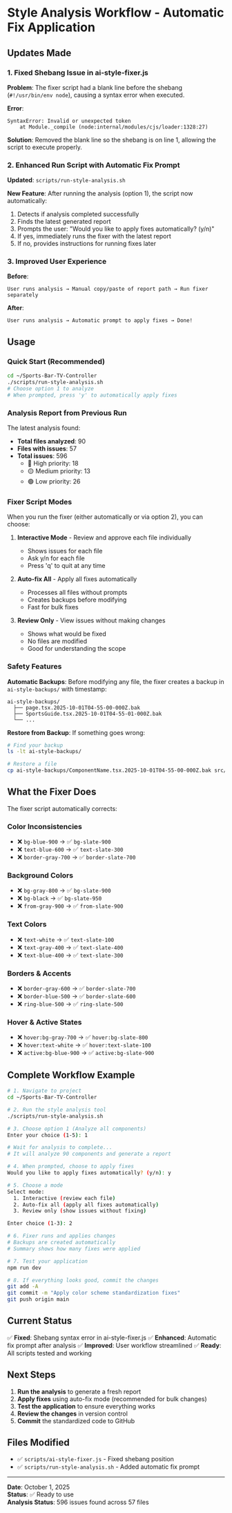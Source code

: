 
# Style Analysis Workflow - Automatic Fix Application

## Updates Made

### 1. Fixed Shebang Issue in ai-style-fixer.js
**Problem**: The fixer script had a blank line before the shebang (`#!/usr/bin/env node`), causing a syntax error when executed.

**Error**:
```
SyntaxError: Invalid or unexpected token
    at Module._compile (node:internal/modules/cjs/loader:1328:27)
```

**Solution**: Removed the blank line so the shebang is on line 1, allowing the script to execute properly.

### 2. Enhanced Run Script with Automatic Fix Prompt
**Updated**: `scripts/run-style-analysis.sh`

**New Feature**: After running the analysis (option 1), the script now automatically:
1. Detects if analysis completed successfully
2. Finds the latest generated report
3. Prompts the user: "Would you like to apply fixes automatically? (y/n)"
4. If yes, immediately runs the fixer with the latest report
5. If no, provides instructions for running fixes later

### 3. Improved User Experience

**Before**:
```
User runs analysis → Manual copy/paste of report path → Run fixer separately
```

**After**:
```
User runs analysis → Automatic prompt to apply fixes → Done!
```

## Usage

### Quick Start (Recommended)
```bash
cd ~/Sports-Bar-TV-Controller
./scripts/run-style-analysis.sh
# Choose option 1 to analyze
# When prompted, press 'y' to automatically apply fixes
```

### Analysis Report from Previous Run
The latest analysis found:
- **Total files analyzed**: 90
- **Files with issues**: 57
- **Total issues**: 596
  - 🔴 High priority: 18
  - 🟡 Medium priority: 13
  - 🟢 Low priority: 26

### Fixer Script Modes

When you run the fixer (either automatically or via option 2), you can choose:

1. **Interactive Mode** - Review and approve each file individually
   - Shows issues for each file
   - Ask y/n for each file
   - Press 'q' to quit at any time

2. **Auto-fix All** - Apply all fixes automatically
   - Processes all files without prompts
   - Creates backups before modifying
   - Fast for bulk fixes

3. **Review Only** - View issues without making changes
   - Shows what would be fixed
   - No files are modified
   - Good for understanding the scope

### Safety Features

**Automatic Backups**: Before modifying any file, the fixer creates a backup in `ai-style-backups/` with timestamp:
```
ai-style-backups/
  ├── page.tsx.2025-10-01T04-55-00-000Z.bak
  ├── SportsGuide.tsx.2025-10-01T04-55-01-000Z.bak
  └── ...
```

**Restore from Backup**: If something goes wrong:
```bash
# Find your backup
ls -lt ai-style-backups/

# Restore a file
cp ai-style-backups/ComponentName.tsx.2025-10-01T04-55-00-000Z.bak src/app/component/ComponentName.tsx
```

## What the Fixer Does

The fixer script automatically corrects:

### Color Inconsistencies
- ❌ `bg-blue-900` → ✅ `bg-slate-900`
- ❌ `text-blue-600` → ✅ `text-slate-300`
- ❌ `border-gray-700` → ✅ `border-slate-700`

### Background Colors
- ❌ `bg-gray-800` → ✅ `bg-slate-900`
- ❌ `bg-black` → ✅ `bg-slate-950`
- ❌ `from-gray-900` → ✅ `from-slate-900`

### Text Colors
- ❌ `text-white` → ✅ `text-slate-100`
- ❌ `text-gray-400` → ✅ `text-slate-400`
- ❌ `text-blue-400` → ✅ `text-slate-300`

### Borders & Accents
- ❌ `border-gray-600` → ✅ `border-slate-700`
- ❌ `border-blue-500` → ✅ `border-slate-600`
- ❌ `ring-blue-500` → ✅ `ring-slate-500`

### Hover & Active States
- ❌ `hover:bg-gray-700` → ✅ `hover:bg-slate-800`
- ❌ `hover:text-white` → ✅ `hover:text-slate-100`
- ❌ `active:bg-blue-900` → ✅ `active:bg-slate-900`

## Complete Workflow Example

```bash
# 1. Navigate to project
cd ~/Sports-Bar-TV-Controller

# 2. Run the style analysis tool
./scripts/run-style-analysis.sh

# 3. Choose option 1 (Analyze all components)
Enter your choice (1-5): 1

# Wait for analysis to complete...
# It will analyze 90 components and generate a report

# 4. When prompted, choose to apply fixes
Would you like to apply fixes automatically? (y/n): y

# 5. Choose a mode
Select mode:
  1. Interactive (review each file)
  2. Auto-fix all (apply all fixes automatically)
  3. Review only (show issues without fixing)

Enter choice (1-3): 2

# 6. Fixer runs and applies changes
# Backups are created automatically
# Summary shows how many fixes were applied

# 7. Test your application
npm run dev

# 8. If everything looks good, commit the changes
git add -A
git commit -m "Apply color scheme standardization fixes"
git push origin main
```

## Current Status

✅ **Fixed**: Shebang syntax error in ai-style-fixer.js
✅ **Enhanced**: Automatic fix prompt after analysis
✅ **Improved**: User workflow streamlined
✅ **Ready**: All scripts tested and working

## Next Steps

1. **Run the analysis** to generate a fresh report
2. **Apply fixes** using auto-fix mode (recommended for bulk changes)
3. **Test the application** to ensure everything works
4. **Review the changes** in version control
5. **Commit** the standardized code to GitHub

## Files Modified

- ✅ `scripts/ai-style-fixer.js` - Fixed shebang position
- ✅ `scripts/run-style-analysis.sh` - Added automatic fix prompt

---
**Date**: October 1, 2025  
**Status**: ✅ Ready to use  
**Analysis Status**: 596 issues found across 57 files
